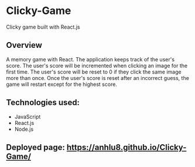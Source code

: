 # Clicky-Game
Clicky game built with React.js

## Overview

A memory game with React. The application keeps track of the user's score. The user's score will be incremented when clicking an image for the first time. The user's score will be reset to 0 if they click the same image more than once. Once the user's score is reset after an incorrect guess, the game will restart except for the highest score.

## Technologies used:

* JavaScript
* React.js
* Node.js

## Deployed page: https://anhlu8.github.io/Clicky-Game/


